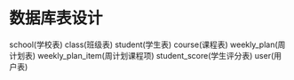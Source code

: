 # 数据库表设计

school(学校表)
class(班级表)
student(学生表)
course(课程表)
weekly_plan(周计划表)
weekly_plan_item(周计划课程项)
student_score(学生评分表)
user(用户表)

